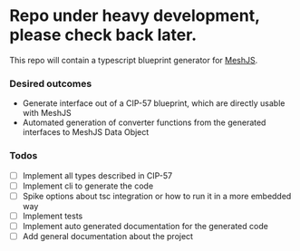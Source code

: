 # Repo under heavy development, please check back later.

This repo will contain a typescript blueprint generator for [MeshJS](https://meshjs.dev/).

### Desired outcomes
- Generate interface out of a CIP-57 blueprint, which are directly usable with MeshJS
- Automated generation of converter functions from the generated interfaces to MeshJS Data Object

### Todos
- [ ] Implement all types described in CIP-57
- [ ] Implement cli to generate the code
- [ ] Spike options about tsc integration or how to run it in a more embedded way
- [ ] Implement tests
- [ ] Implement auto generated documentation for the generated code
- [ ] Add general documentation about the project